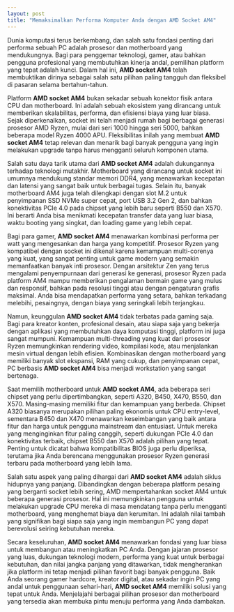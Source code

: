 ```yaml
---
layout: post
title: "Memaksimalkan Performa Komputer Anda dengan AMD Socket AM4"
---
```


Dunia komputasi terus berkembang, dan salah satu fondasi penting dari performa sebuah PC adalah prosesor dan motherboard yang mendukungnya. Bagi para penggemar teknologi, gamer, atau bahkan pengguna profesional yang membutuhkan kinerja andal, pemilihan platform yang tepat adalah kunci. Dalam hal ini, **AMD socket AM4** telah membuktikan dirinya sebagai salah satu pilihan paling tangguh dan fleksibel di pasaran selama bertahun-tahun.

Platform **AMD socket AM4** bukan sekadar sebuah konektor fisik antara CPU dan motherboard. Ini adalah sebuah ekosistem yang dirancang untuk memberikan skalabilitas, performa, dan efisiensi biaya yang luar biasa. Sejak diperkenalkan, socket ini telah menjadi rumah bagi berbagai generasi prosesor AMD Ryzen, mulai dari seri 1000 hingga seri 5000, bahkan beberapa model Ryzen 4000 APU. Fleksibilitas inilah yang membuat **AMD socket AM4** tetap relevan dan menarik bagi banyak pengguna yang ingin melakukan upgrade tanpa harus mengganti seluruh komponen utama.

Salah satu daya tarik utama dari **AMD socket AM4** adalah dukungannya terhadap teknologi mutakhir. Motherboard yang dirancang untuk socket ini umumnya mendukung standar memori DDR4, yang menawarkan kecepatan dan latensi yang sangat baik untuk berbagai tugas. Selain itu, banyak motherboard AM4 juga telah dilengkapi dengan slot M.2 untuk penyimpanan SSD NVMe super cepat, port USB 3.2 Gen 2, dan bahkan konektivitas PCIe 4.0 pada chipset yang lebih baru seperti B550 dan X570. Ini berarti Anda bisa menikmati kecepatan transfer data yang luar biasa, waktu booting yang singkat, dan loading game yang lebih cepat.

Bagi para gamer, **AMD socket AM4** menawarkan kombinasi performa per watt yang mengesankan dan harga yang kompetitif. Prosesor Ryzen yang kompatibel dengan socket ini dikenal karena kemampuan multi-corenya yang kuat, yang sangat penting untuk game modern yang semakin memanfaatkan banyak inti prosesor. Dengan arsitektur Zen yang terus mengalami penyempurnaan dari generasi ke generasi, prosesor Ryzen pada platform AM4 mampu memberikan pengalaman bermain game yang mulus dan responsif, bahkan pada resolusi tinggi atau dengan pengaturan grafis maksimal. Anda bisa mendapatkan performa yang setara, bahkan terkadang melebihi, pesaingnya, dengan biaya yang seringkali lebih terjangkau.

Namun, keunggulan **AMD socket AM4** tidak terbatas pada gaming saja. Bagi para kreator konten, profesional desain, atau siapa saja yang bekerja dengan aplikasi yang membutuhkan daya komputasi tinggi, platform ini juga sangat mumpuni. Kemampuan multi-threading yang kuat dari prosesor Ryzen memungkinkan rendering video, kompilasi kode, atau menjalankan mesin virtual dengan lebih efisien. Kombinasikan dengan motherboard yang memiliki banyak slot ekspansi, RAM yang cukup, dan penyimpanan cepat, PC berbasis **AMD socket AM4** bisa menjadi workstation yang sangat bertenaga.

Saat memilih motherboard untuk **AMD socket AM4**, ada beberapa seri chipset yang perlu dipertimbangkan, seperti A320, B450, X470, B550, dan X570. Masing-masing memiliki fitur dan kemampuan yang berbeda. Chipset A320 biasanya merupakan pilihan paling ekonomis untuk CPU entry-level, sementara B450 dan X470 menawarkan keseimbangan yang baik antara fitur dan harga untuk pengguna mainstream dan entusiast. Untuk mereka yang menginginkan fitur paling canggih, seperti dukungan PCIe 4.0 dan konektivitas terbaik, chipset B550 dan X570 adalah pilihan yang tepat. Penting untuk dicatat bahwa kompatibilitas BIOS juga perlu diperiksa, terutama jika Anda berencana menggunakan prosesor Ryzen generasi terbaru pada motherboard yang lebih lama.

Salah satu aspek yang paling dihargai dari **AMD socket AM4** adalah siklus hidupnya yang panjang. Dibandingkan dengan beberapa platform pesaing yang berganti socket lebih sering, AMD mempertahankan socket AM4 untuk beberapa generasi prosesor. Hal ini memungkinkan pengguna untuk melakukan upgrade CPU mereka di masa mendatang tanpa perlu mengganti motherboard, yang menghemat biaya dan kerumitan. Ini adalah nilai tambah yang signifikan bagi siapa saja yang ingin membangun PC yang dapat berevolusi seiring kebutuhan mereka.

Secara keseluruhan, **AMD socket AM4** menawarkan fondasi yang luar biasa untuk membangun atau meningkatkan PC Anda. Dengan jajaran prosesor yang luas, dukungan teknologi modern, performa yang kuat untuk berbagai kebutuhan, dan nilai jangka panjang yang ditawarkan, tidak mengherankan jika platform ini tetap menjadi pilihan favorit bagi banyak pengguna. Baik Anda seorang gamer hardcore, kreator digital, atau sekadar ingin PC yang andal untuk penggunaan sehari-hari, **AMD socket AM4** memiliki solusi yang tepat untuk Anda. Menjelajahi berbagai pilihan prosesor dan motherboard yang tersedia akan membuka pintu menuju performa yang Anda dambakan.
